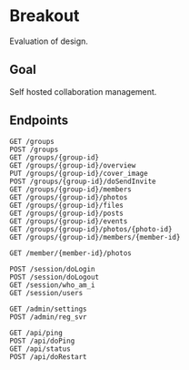 # Breakout
Evaluation of design.

## Goal
Self hosted collaboration management.

## Endpoints

    GET /groups
    POST /groups
    GET /groups/{group-id}
    GET /groups/{group-id}/overview
    PUT /groups/{group-id}/cover_image
    POST /groups/{group-id}/doSendInvite
    GET /groups/{group-id}/members
    GET /groups/{group-id}/photos
    GET /groups/{group-id}/files
    GET /groups/{group-id}/posts
    GET /groups/{group-id}/events
    GET /groups/{group-id}/photos/{photo-id}    
    GET /groups/{group-id}/members/{member-id}
    
    GET /member/{member-id}/photos
    
    POST /session/doLogin
    POST /session/doLogout
    GET /session/who_am_i
    GET /session/users
    
    GET /admin/settings
    POST /admin/reg_svr
    
    GET /api/ping
    POST /api/doPing
    GET /api/status
    POST /api/doRestart
    
    
